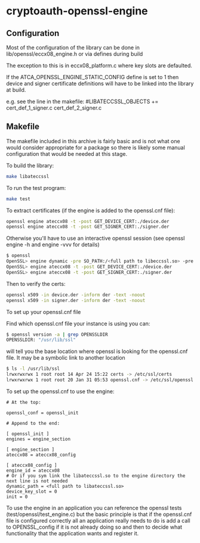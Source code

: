 # cryptoauth-openssl-engine

## Configuration

Most of the configuration of the library can be done in lib/openssl/eccx08_engine.h or via defines during build

The exception to this is in eccx08_platform.c where key slots are defaulted.

If the ATCA_OPENSSL_ENGINE_STATIC_CONFIG define is set to 1 then device and signer certificate definitions will
have to be linked into the library at build.

e.g. see the line in the makefile: #LIBATECCSSL_OBJECTS += cert_def_1_signer.c cert_def_2_signer.c

## Makefile

The makefile included in this archive is fairly basic and is not what one would consider appropriate for a package
so there is likely some manual configuration that would be needed at this stage.

To build the library:

```sh
make libateccssl
```

To run the test program:

```sh
make test
```

To extract certificates (if the engine is added to the openssl.cnf file):

```sh
openssl engine ateccx08 -t -post GET_DEVICE_CERT:./device.der
openssl engine ateccx08 -t -post GET_SIGNER_CERT:./signer.der
```

Otherwise you'll have to use an interactive openssl session (see openssl engine -h and engine -vvv for details)

```sh
$ openssl
OpenSSL> engine dynamic -pre SO_PATH:/<full path to libeccssl.so> -pre LIST_ADD:1 -pre ID:ateccx08 -pre LOAD
OpenSSL> engine ateccx08 -t -post GET_DEVICE_CERT:./device.der
OpenSSL> engine ateccx08 -t -post GET_SIGNER_CERT:./signer.der
```

Then to verify the certs:

```sh
openssl x509 -in device.der -inform der -text -noout
openssl x509 -in signer.der -inform der -text -noout
```

To set up your openssl.cnf file

Find which openssl.cnf file your instance is using you can:

```sh
$ openssl version -a | grep OPENSSLDIR
OPENSSLDIR: "/usr/lib/ssl"
```

will tell you the base location where openssl is looking for the openssl.cnf file. It may be a symbolic link to another location

```sh
$ ls -l /usr/lib/ssl
lrwxrwxrwx 1 root root 14 Apr 24 15:22 certs -> /etc/ssl/certs
lrwxrwxrwx 1 root root 20 Jan 31 05:53 openssl.cnf -> /etc/ssl/openssl.cnf
```

To set up the openssl.cnf to use the engine:

```text
# At the top:

openssl_conf = openssl_init

# Append to the end:

[ openssl_init ]
engines = engine_section

[ engine_section ]
ateccx08 = ateccx08_config

[ ateccx08_config ]
engine_id = ateccx08
# Or if you sym link the libateccssl.so to the engine directory the next line is not needed
dynamic_path = <full path to libateccssl.so>
device_key_slot = 0
init = 0
```

To use the engine in an application you can reference the openssl tests (test/openssl/test_engine.c) but the basic principle is that
if the openssl.cnf file is configured correctly all an application really needs to do is add a call to OPENSSL_config if it is not already
doing so and then to decide what functionality that the application wants and register it.
